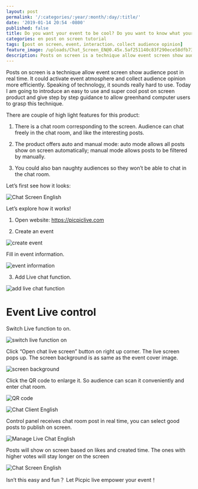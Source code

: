 ```yaml
---
layout: post
permalink: '/:categories/:year/:month/:day/:title/'
date: '2019-01-14 20:54 -0800'
published: false
title: Do you want your event to be cool? Do you want to know what your audience are thinking? You should learn to use post on screen!
categories: en post on screen tutorial
tags: [post on screen，event，interaction，collect audience opinion]
feature_image: /uploads/Chat_Screen_EN@0.45x.5af251140c83f290ece58dfb738e0de7..png
description: Posts on screen is a technique allow event screen show audience post in real time. It could activate event atmosphere and collect audience opinion more efficiently. Speaking of technology, it sounds really hard to use. Today I am going to introduce an easy to use and super cool post on screen product and give step by step guidance to allow greenhand computer users to grasp this technique.
---
```

Posts on screen is a technique allow event screen show audience post in real time. It could activate event atmosphere and collect audience opinion more efficiently. Speaking of technology, it sounds really hard to use. Today I am going to introduce an easy to use and super cool post on screen product and give step by step guidance to allow greenhand computer users to grasp this technique.


There are couple of high light features for this product:


1. There is a chat room corresponding to the screen. Audience can chat freely in the chat room, and like the interesting posts.


2. The product offers auto and manual mode: auto mode allows all posts show on screen automatically; manual mode allows posts to be filtered by manually.


3. You could also ban naughty audiences so they won’t be able to chat in the chat room.


Let’s first see how it looks:


![Chat Screen English]({{site.baseurl}}/uploads/Chat_Screen_EN@0.45x.5af251140c83f290ece58dfb738e0de7..png)



Let’s explore how it works!


1. Open website: https://picpiclive.com


2. Create an event


![create event]({{site.baseurl}}/uploads/download-28.png)



Fill in event information.


![event information]({{site.baseurl}}/uploads/download-29.png)




3. Add Live chat function.


![add live chat function]({{site.baseurl}}/uploads/download-30.png)



# Event Live control


Switch Live function to on.


![switch live function on]({{site.baseurl}}/uploads/download-31.png)



Click “Open chat live screen” button on right up corner. The live screen pops up. The screen background is as same as the event cover image.


![screen background]({{site.baseurl}}/uploads/download-32.png)



Click the QR code to enlarge it. So audience can scan it conveniently and enter chat room.


![QR code]({{site.baseurl}}/uploads/download-33.png)


![Chat Client English]({{site.baseurl}}/uploads/Chat_Client_EN@0.5x.c8043116e0bf5cee9c4668086804cd19.b.png)



Control panel receives chat room post in real time, you can select good posts to publish on screen.


![Manage Live Chat English]({{site.baseurl}}/uploads/Manage_Live_EN@0.5x.cb312a9296ca9ec7608f3374f38d6021.b.png)



Posts will show on screen based on likes and created time. The ones with higher votes will stay longer on the screen


![Chat Screen English]({{site.baseurl}}/uploads/Chat_Screen_EN@0.45x.5af251140c83f290ece58dfb738e0de7.bltast.png)



Isn’t this easy and fun？ Let Picpic live empower your event！
